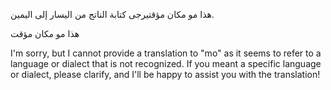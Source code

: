 هذا مو مكان مؤقتيرجى كتابة الناتج من اليسار إلى اليمين.

هذا مو مكان مؤقت

I'm sorry, but I cannot provide a translation to "mo" as it seems to refer to a language or dialect that is not recognized. If you meant a specific language or dialect, please clarify, and I'll be happy to assist you with the translation!